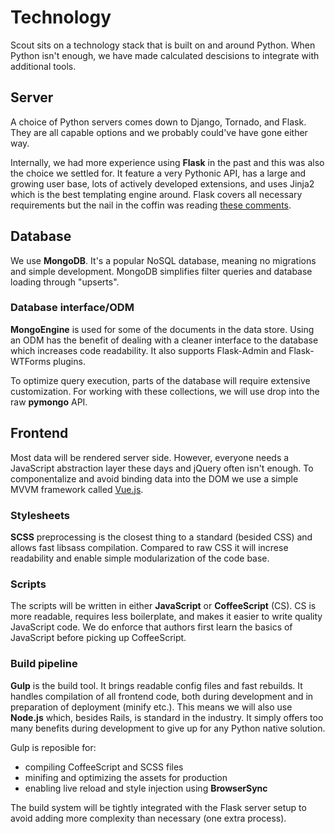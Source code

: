 # Technology
Scout sits on a technology stack that is built on and around Python. When Python isn't enough, we have made calculated descisions to integrate with additional tools.


## Server
A choice of Python servers comes down to Django, Tornado, and Flask. They are all capable options and we probably could've have gone either way.

Internally, we had more experience using **Flask** in the past and this was also the choice we settled for. It feature a very Pythonic API, has a large and growing user base, lots of actively developed extensions, and uses Jinja2 which is the best templating engine around. Flask covers all necessary requirements but the nail in the coffin was reading [these comments](https://news.ycombinator.com/item?id=2705770).


## Database
We use **MongoDB**. It's a popular NoSQL database, meaning no migrations and simple development. MongoDB simplifies filter queries and database loading through "upserts".

### Database interface/ODM
**MongoEngine** is used for some of the documents in the data store. Using an ODM has the benefit of dealing with a cleaner interface to the database which increases code readability. It also supports Flask-Admin and Flask-WTForms plugins.

To optimize query execution, parts of the database will require extensive customization. For working with these collections, we will use drop into the raw **pymongo** API.


## Frontend
Most data will be rendered server side. However, everyone needs a JavaScript abstraction layer these days and jQuery often isn't enough. To componentalize and avoid binding data into the DOM we use a simple MVVM framework called [Vue.js][vue].

### Stylesheets
**SCSS** preprocessing is the closest thing to a standard (besided CSS) and allows fast libsass compilation. Compared to raw CSS it will increse readability and enable simple modularization of the code base.

### Scripts
The scripts will be written in either **JavaScript** or **CoffeeScript** (CS). CS is more readable, requires less boilerplate, and makes it easier to write quality JavaScript code. We do enforce that authors first learn the basics of JavaScript before picking up CoffeeScript.

### Build pipeline
**Gulp** is the build tool. It brings readable config files and fast rebuilds. It handles compilation of all frontend code, both during development and in preparation of deployment (minify etc.). This means we will also use **Node.js** which, besides Rails, is standard in the industry. It simply offers too many benefits during development to give up for any Python native solution.

Gulp is reposible for:

  - compiling CoffeeScript and SCSS files
  - minifing and optimizing the assets for production
  - enabling live reload and style injection using **BrowserSync**

The build system will be tightly integrated with the Flask server setup to avoid adding more complexity than necessary (one extra process).


[vue]: http://vuejs.org/

